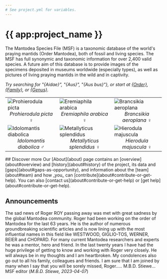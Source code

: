 ```yaml
---
# See project.yml for variables.
---
```


# {{ app:project_name }}
The Mantodea Species File (MSF) is a taxonomic database of the world's praying mantids (Order Mantodea), both of fossil and living species. The MSF has full synonymic and taxonomic information for over 2,400 valid species. A future aim of this database is to provide images of the specimens deposited in museums worldwide (especially types), as well as pictures of living praying mantids in the wild and in captivity.

<autocomplete-otu class="w-80 place-content-center" placeholder="Search by taxon name"/>

_Try searching for "{Aidae}", "{Aus}", "{Aus bus}"}, or start at [{Order}]({{app:project_url}}/otu/{id}/overview), [{Family}]({{app:project_url}}/otu/{id}/overview), or [{Genus}]({{app:project_url}}/otu/{id}/overview)._
<table>
    <tbody>
        <tr>
            <td>
                <img alt="Prohierodula picta" title="Prohierodula picta"
                    src="http://Mantodea.archive.speciesfile.org/HomePage/Mantodea/img_logo/Prohierodula_picta.jpg"
                    style="border-style: none;"><br>
                <div style="text-align: center">
                    <em>Prohierodula picta</em> ♀
                </div>
            </td>
            <td>
                <img alt="Eremiaphila arabica" title="Eremiaphila arabica"
                    src="http://Mantodea.archive.speciesfile.org/HomePage/Mantodea/img_logo/Eremiaphila_arabica.jpg"
                    style="border-style: none;"><br>
                <div style="text-align: center">
                    <em>Eremiaphila arabica</em> ♀
                </div>
            </td>
            <td>
                <img alt="Brancsikia aeroplana" title="Brancsikia aeroplana"
                    src="http://Mantodea.archive.speciesfile.org/HomePage/Mantodea/img_logo/Brancsikia_aeroplana.jpg"
                    style="border-style: none;"><br>
                <div style="text-align: center">
                    <em>Brancsikia aeroplana</em> ♀
                </div>
            </td>
        </tr>
        <tr>
            <td>
                <img alt="Idolomantis diabolica" title="Idolomantis diabolica"
                    src="http://Mantodea.archive.speciesfile.org/HomePage/Mantodea/img_logo/Idolomantis_diabolica.jpg"
                    style="border-style: none;"><br>
                <div style="text-align: center">
                    <em>Idolomantis diabolica</em> ♂
                </div>
            </td>
            <td>
                <img alt="Metallyticus splendidus" title="Metallyticus splendidus"
                    src="http://Mantodea.archive.speciesfile.org/HomePage/Mantodea/img_logo/Metallyticus_splendidus.jpg"
                    style="border-style: none;"><br>
                <div style="text-align: center">
                    <em>Metallyticus splendidus</em> ♀
                </div>
            </td>
            <td>
                <img alt="Hierodula majuscula" title="Hierodula majuscula"
                    src="http://Mantodea.archive.speciesfile.org/HomePage/Mantodea/img_logo/Hierodula_majuscula.jpg"
                    style="border-style: none;"><br>
                <div style="text-align: center">
                    <em>Hierodula majuscula</em> ♀
                </div>
            </td>
        </tr>
    </tbody>
</table>
## Discover more
Our [About](about) page contains an [overview](about#overview) and [history](about#history) of the project, its data and [gaps](about#gaps-as-opportunity),<D-r> and information about the [team](about#team) and how _you_ can [contribute](about#contribute-or-get-help). You can also [contact us](about#contribute-or-get-help) or [get help](about#contribute-or-get-help). 

## Announcements
<!--### Announcement title 1-->
The sad news of Roger ROY passing away was met with great sadness by the global Mantodea community. Roger had been working on the order of Mantodea for the last 63 years. He is the author of numerous groundbreaking scientific articles and is now lining up with the most influential names in this field like WESTWOOD, GIGLIO-TOS, WERNER, BEIER and CHOPARD. For many current Mantodea researchers and experts he was a mentor, hero and friend. In the last twenty years I have had the huge privilege of getting to know and working with Roger very closely. He will always be in my thoughts and I am heartbroken. My condolences also go out to all his family, colleagues and friends. I am sure that I am joined by many when I say that you will be sorely missed, Roger..... M.B.D. Stiewe... MSF editor
(_M.B.D. Stiewe, 2023-04-07_)

<!--
### Announcement title 2
_Authors, date_

Lorem ipsum dolor sit amet, consectetur adipiscing elit, sed do eiusmod tempor incididunt ut labore et dolore magna aliqua. Ut enim ad minim veniam, quis nostrud exercitation ullamco laboris nisi ut aliquip ex ea commodo consequat.
-->
